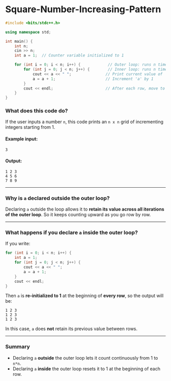﻿# Square-Number-Increasing-Pattern



```cpp
#include <bits/stdc++.h>

using namespace std;

int main() {
    int n;
    cin >> n;
    int a = 1;  // Counter variable initialized to 1

    for (int i = 0; i < n; i++) {            // Outer loop: runs n times (for each row)
        for (int j = 0; j < n; j++) {        // Inner loop: runs n times (for each column)
            cout << a << " ";               // Print current value of 'a'
            a = a + 1;                      // Increment 'a' by 1
        }
        cout << endl;                       // After each row, move to the next line
    }
}
```

### What does this code do?

If the user inputs a number `n`, this code prints an `n x n` grid of incrementing integers starting from 1.

#### Example input:

```
3
```

#### Output:

```
1 2 3 
4 5 6 
7 8 9 
```

---

### Why is `a` declared **outside** the outer loop?

Declaring `a` outside the loop allows it to **retain its value across all iterations of the outer loop**. So it keeps counting upward as you go row by row.

---

### What happens if you declare `a` **inside** the outer loop?

If you write:

```cpp
for (int i = 0; i < n; i++) {
    int a = 1;
    for (int j = 0; j < n; j++) {
        cout << a << " ";
        a = a + 1;
    }
    cout << endl;
}
```

Then `a` is **re-initialized to 1** at the beginning of **every row**, so the output will be:

```
1 2 3 
1 2 3 
1 2 3 
```

In this case, `a` does **not** retain its previous value between rows.

---

### Summary

* Declaring `a` **outside** the outer loop lets it count continuously from 1 to `n*n`.
* Declaring `a` **inside** the outer loop resets it to 1 at the beginning of each row.
